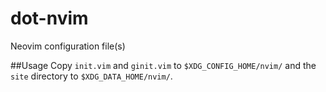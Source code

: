 # dot-nvim
Neovim configuration file(s)

##Usage
Copy `init.vim` and `ginit.vim` to `$XDG_CONFIG_HOME/nvim/` and the `site` directory to `$XDG_DATA_HOME/nvim/`.
